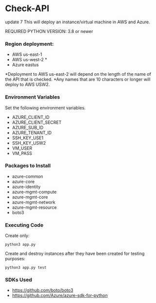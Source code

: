 # Check-API
update 7
This will deploy an instance/virtual machine in AWS and Azure.

REQUIRED PYTHON VERSION: 3.8 or newer

### Region deployment:
- AWS us-east-1
- AWS us-west-2 *
- Azure eastus

*Deployment to AWS us-east-2 will depend on the length of the name of the API that is checked.
*Any names that are 10 characters or longer will deploy to AWS USW2.

### Environment Variables
Set the following environment variables.
- AZURE_CLIENT_ID
- AZURE_CLIENT_SECRET
- AZURE_SUB_ID
- AZURE_TENANT_ID
- SSH_KEY_USE1
- SSH_KEY_USW2
- VM_USER
- VM_PASS

### Packages to Install
- azure-common
- azure-core
- azure-identity
- azure-mgmt-compute
- azure-mgmt-core
- azure-mgmt-network
- azure-mgmt-resource
- boto3

### Executing Code
Create only:
```
python3 app.py
```

Create and destroy instances after they have been created for testing purposes:
```
python3 app.py test
```

### SDKs Used
- https://github.com/boto/boto3
- https://github.com/Azure/azure-sdk-for-python
